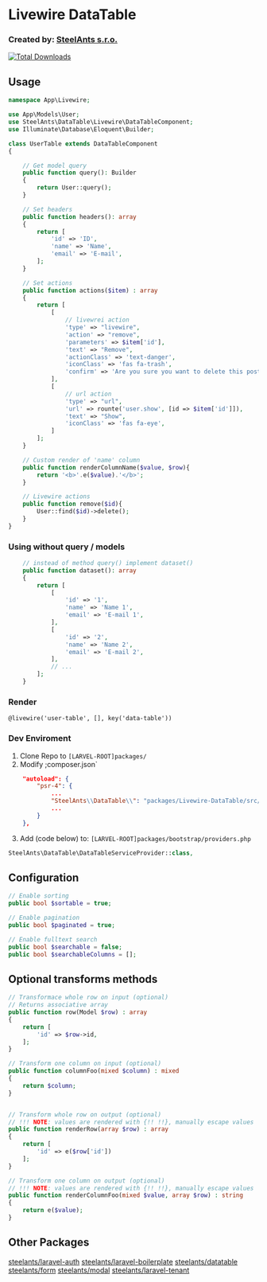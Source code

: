 # Livewire DataTable
### Created by: [SteelAnts s.r.o.](https://www.steelants.cz/)

[![Total Downloads](https://img.shields.io/packagist/dt/steelants/datatable.svg?style=flat-square)](https://packagist.org/packages/steelants/datatable)

## Usage

```php
namespace App\Livewire;

use App\Models\User;
use SteelAnts\DataTable\Livewire\DataTableComponent;
use Illuminate\Database\Eloquent\Builder;

class UserTable extends DataTableComponent
{

    // Get model query
    public function query(): Builder
    {
        return User::query();
    }

    // Set headers
    public function headers(): array
    {
        return [    
            'id' => 'ID',
            'name' => 'Name',
            'email' => 'E-mail',
        ];
    }

    // Set actions
    public function actions($item) : array
    {
        return [
            [
                // livewrei action
                'type' => "livewire",
                'action' => "remove",
                'parameters' => $item['id'],
                'text' => "Remove",
                'actionClass' => 'text-danger',
                'iconClass' => 'fas fa-trash',
                'confirm' => 'Are you sure you want to delete this post?',
            ],
            [
                // url action
                'type' => "url",
                'url' => rounte('user.show', [id => $item['id']]),
                'text' => "Show",
                'iconClass' => 'fas fa-eye',
            ]
        ];
    }

    // Custom render of 'name' column
    public function renderColumnName($value, $row){
        return '<b>'.e($value).'</b>';
    }

    // Livewire actions
    public function remove($id){
        User::find($id)->delete();
    }
}
```

### Using without query / models
```php
    // instead of method query() implement dataset() 
    public function dataset(): array
    {
        return [
            [    
                'id' => '1',
                'name' => 'Name 1',
                'email' => 'E-mail 1',
            ],
            [    
                'id' => '2',
                'name' => 'Name 2',
                'email' => 'E-mail 2',
            ],
            // ...
        ];
    }
```

### Render
```blade
@livewire('user-table', [], key('data-table'))
```

### Dev Enviroment
1) Clone Repo to `[LARVEL-ROOT]packages/`
2) Modify ;composer.json`
```json
    "autoload": {
        "psr-4": {
            ...
            "SteelAnts\\DataTable\\": "packages/Livewire-DataTable/src/"
            ...
        }
    },
```
3) Add (code below) to: `[LARVEL-ROOT]packages/bootstrap/providers.php`
```php
SteelAnts\DataTable\DataTableServiceProvider::class,
```

## Configuration
```php
// Enable sorting
public bool $sortable = true;

// Enable pagination
public bool $paginated = true;

// Enable fulltext search
public bool $searchable = false;
public bool $searchableColumns = [];
```

## Optional transforms methods
``` php
// Transformace whole row on input (optional)
// Returns associative array 
public function row(Model $row) : array
{
    return [
        'id' => $row->id,
    ];
}

// Transform one column on input (optional)
public function columnFoo(mixed $column) : mixed
{
    return $column;
}


// Transform whole row on output (optional)
// !!! NOTE: values are rendered with {!! !!}, manually escape values
public function renderRow(array $row) : array
{
    return [
        'id' => e($row['id'])
    ];
}

// Transform one column on output (optional)
// !!! NOTE: values are rendered with {!! !!}, manually escape values
public function renderColumnFoo(mixed $value, array $row) : string
{
    return e($value);
}
```

## Other Packages
[steelants/laravel-auth](https://github.com/steelants/laravel-auth)
[steelants/laravel-boilerplate](https://github.com/steelants/Laravel-Boilerplate)
[steelants/datatable](https://github.com/steelants/Livewire-DataTable)
[steelants/form](https://github.com/steelants/Laravel-Form)
[steelants/modal](https://github.com/steelants/Livewire-Modal)
[steelants/laravel-tenant](https://github.com/steelants/Laravel-Tenant)